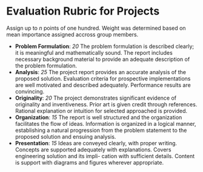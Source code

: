 # Evaluation Rubric for Projects

Assign up to *n* points of one hundred. Weight was determined based on mean importance assigned accross group members.

* __Problem Formulation__: *20* The problem formulation is described clearly; it is meaningful and mathematically sound. The report includes necessary background material to provide an adequate description of the problem formulation.
* __Analysis__: *25* The project report provides an accurate analysis of the proposed solution. Evaluation criteria for prospective implementations are well motivated and described adequately. Performance results are convincing.
* __Originality__: *20* The project demonstrates significant evidence of originality and inventiveness. Prior art is given credit through references. Rational explanation or intuition for selected approached is provided.
* __Organization__: *15* The report is well structured and the organization facilitates the flow of ideas. Information is organized in a logical manner, establishing a natural progression from the problem statement to the proposed solution and ensuing analysis.
* __Presentation__: *15* Ideas are conveyed clearly, with proper writing. Concepts are supported adequately with explanations. Covers engineering solution and its impli- cation with sufficient details. Content is support with diagrams and figures wherever appropriate.
